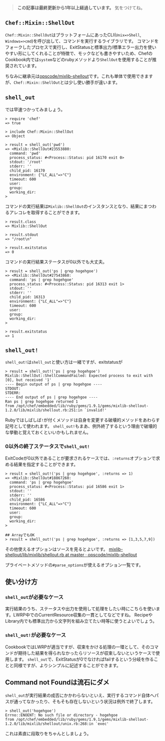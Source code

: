 <!-- too_old -->
> **この記事は最終更新から1年以上経過しています。** 気をつけてね。


## `Chef::Mixin::ShellOut`

`Chef::Mixin::ShellOut`はプラットフォームにあったCLI(`Unix=>Shell`, `Windows=>cmd`)を呼び出して、コマンドを実行するライブラリです。
コマンドをフォークしたプロセスで実行し、ExitStatusと標準出力/標準エラー出力を使いやすい形にしてくれることが特徴で、モックなども書きやすいため、ChefのCookbook内では`system`などのrubyメソッドより`ShellOut`を使用することが推奨されています。


ちなみに継承元は[opscode/mixlib-shellout](https://github.com/opscode/mixlib-shellout "opscode/mixlib-shellout")です。これも単体で使用できますが、`Chef::Mixin::ShellOut`とは少し使い勝手が違います。


## `shell_out`

では早速つかってみましょう。


```Ruby:Pry_Console
> require 'chef'
=> true

> include Chef::Mixin::ShellOut
=> Object

> result = shell_out('pwd')
=> <Mixlib::ShellOut#23553880:
  command: 'pwd'
  process_status: #<Process::Status: pid 16170 exit 0>
  stdout: '/root'
  stderr: ''
  child_pid: 16170
  environment: {"LC_ALL"=>"C"}
  timeout: 600
  user:
  group:
  working_dir:
>
```

コマンドの実行結果は`Mixlib::ShellOut`のインスタンスとなり、結果にまつわるアレコレを取得することができます。

```Ruby:Pry_Console
> result.class
=> Mixlib::ShellOut

> result.stdout
=> "/root\n"

> result.exitstatus
=> 0

```

コマンドの実行結果ステータスが0以外でも大丈夫。

```Ruby:Pry_Console
> result = shell_out('ps | grep hogehgoe')
=> <Mixlib::ShellOut#27543860:
  command: 'ps | grep hogehgoe'
  process_status: #<Process::Status: pid 16313 exit 1>
  stdout: ''
  stderr: ''
  child_pid: 16313
  environment: {"LC_ALL"=>"C"}
  timeout: 600
  user:
  group:
  working_dir:
>

> result.exitstatus
=> 1
```



## `shell_out!`

`shell_out!`は`shell_out`と使い方は一緒ですが、exitstatusが

```Ruby:Pry_Console
> result = shell_out!('ps | grep hogehgoe')
Mixlib::ShellOut::ShellCommandFailed: Expected process to exit with [0], but received '1'
---- Begin output of ps | grep hogehgoe ----
STDOUT: 
STDERR: 
---- End output of ps | grep hogehgoe ----
Ran ps | grep hogehgoe returned 1
from /opt/chef/embedded/lib/ruby/gems/1.9.1/gems/mixlib-shellout-1.2.0/lib/mixlib/shellout.rb:251:in `invalid!'
```


Rubyではしばしば`!`が付くメソッドは自身を変更する破壊的メソッドをあわらす記号として使われます。
`shell_out!`もまあ、例外終了するという理由で破壊的な挙動と覚えておくといいかもしれません。


### 0以外の終了ステータスで`shell_out!`

ExitCodeが0以外であることが要求されるケースでは、`:returns`オプションで求める結果を指定することができます。


```
> result = shell_out!('ps | grep hogehgoe', :returns => 1)
=> <Mixlib::ShellOut#18867260:
  command: 'ps | grep hogehgoe'
  process_status: #<Process::Status: pid 16586 exit 1>
  stdout: ''
  stderr: ''
  child_pid: 16586
  environment: {"LC_ALL"=>"C"}
  timeout: 600
  user: 
  group: 
  working_dir: 
>

## ArrayでもOK
> result = shell_out!('ps | grep hogehgoe', :returns => [1,3,5,7,9])
```

その他使えるオプションはソースを見るとよいです。
[mixlib-shellout/lib/mixlib/shellout.rb at master · opscode/mixlib-shellout](https://github.com/opscode/mixlib-shellout/blob/master/lib/mixlib/shellout.rb#L268 "mixlib-shellout/lib/mixlib/shellout.rb at master · opscode/mixlib-shellout")

プライベートメソッドの`#parse_options`が使えるオプション一覧です。


## 使い分け方


### `shell_out`が必要なケース

実行結果のうち、ステータスや出力を使用して処理をしたい時にこちらを使います。LWRP中でのCurrentResource収集の一貫としてなどですね。
RecipeやLibrary内でも標準出力から文字列を組み立てたい時等に使うとよいでしょう。


### `shell_out!`が必要なケース

CookbookではLWRPが適当ですが、収束をかける処理の一環として、そのコマンドが期待した結果を得られなかったらリソースが収束しないというケースで使用します。
`shell_out`で、ExitStatusが0でなければfailするという分岐を作ることと同様ですが、よりシンプルに記述することができます。


## Command not Foundは流石にダメ

`shell_out`が実行結果の成否にかかわらないといえ、実行するコマンド自体へパスが通ってなかったり、そもそも存在しないという状況は例外で終了します。

```
> shell_out('hogehgoe')
Errno::ENOENT: No such file or directory - hogehgoe
from /opt/chef/embedded/lib/ruby/gems/1.9.1/gems/mixlib-shellout-1.2.0/lib/mixlib/shellout/unix.rb:268:in `exec'
```

これは素直に段取りをちゃんとしましょう。
